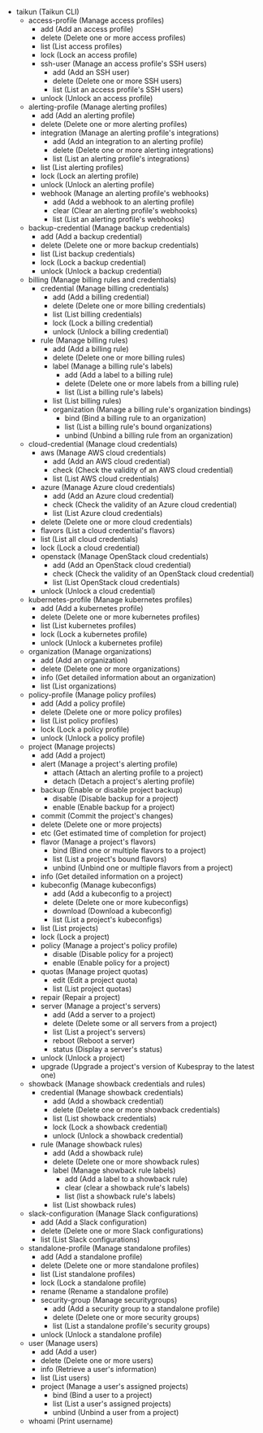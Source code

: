   * taikun (Taikun CLI)
    * access-profile (Manage access profiles)
      * add (Add an access profile)
      * delete (Delete one or more access profiles)
      * list (List access profiles)
      * lock (Lock an access profile)
      * ssh-user (Manage an access profile's SSH users)
        * add (Add an SSH user)
        * delete (Delete one or more SSH users)
        * list (List an access profile's SSH users)
      * unlock (Unlock an access profile)
    * alerting-profile (Manage alerting profiles)
      * add (Add an alerting profile)
      * delete (Delete one or more alerting profiles)
      * integration (Manage an alerting profile's integrations)
        * add (Add an integration to an alerting profile)
        * delete (Delete one or more alerting integrations)
        * list (List an alerting profile's integrations)
      * list (List alerting profiles)
      * lock (Lock an alerting profile)
      * unlock (Unlock an alerting profile)
      * webhook (Manage an alerting profile's webhooks)
        * add (Add a webhook to an alerting profile)
        * clear (Clear an alerting profile's webhooks)
        * list (List an alerting profile's webhooks)
    * backup-credential (Manage backup credentials)
      * add (Add a backup credential)
      * delete (Delete one or more backup credentials)
      * list (List backup credentials)
      * lock (Lock a backup credential)
      * unlock (Unlock a backup credential)
    * billing (Manage billing rules and credentials)
      * credential (Manage billing credentials)
        * add (Add a billing credential)
        * delete (Delete one or more billing credentials)
        * list (List billing credentials)
        * lock (Lock a billing credential)
        * unlock (Unlock a billing credential)
      * rule (Manage billing rules)
        * add (Add a billing rule)
        * delete (Delete one or more billing rules)
        * label (Manage a billing rule's labels)
          * add (Add a label to a billing rule)
          * delete (Delete one or more labels from a billing rule)
          * list (List a billing rule's labels)
        * list (List billing rules)
        * organization (Manage a billing rule's organization bindings)
          * bind (Bind a billing rule to an organization)
          * list (List a billing rule's bound organizations)
          * unbind (Unbind a billing rule from an organization)
    * cloud-credential (Manage cloud credentials)
      * aws (Manage AWS cloud credentials)
        * add (Add an AWS cloud credential)
        * check (Check the validity of an AWS cloud credential)
        * list (List AWS cloud credentials)
      * azure (Manage Azure cloud credentials)
        * add (Add an Azure cloud credential)
        * check (Check the validity of an Azure cloud credential)
        * list (List Azure cloud credentials)
      * delete (Delete one or more cloud credentials)
      * flavors (List a cloud credential's flavors)
      * list (List all cloud credentials)
      * lock (Lock a cloud credential)
      * openstack (Manage OpenStack cloud credentials)
        * add (Add an OpenStack cloud credential)
        * check (Check the validity of an OpenStack cloud credential)
        * list (List OpenStack cloud credentials)
      * unlock (Unlock a cloud credential)
    * kubernetes-profile (Manage kubernetes profiles)
      * add (Add a kubernetes profile)
      * delete (Delete one or more kubernetes profiles)
      * list (List kubernetes profiles)
      * lock (Lock a kubernetes profile)
      * unlock (Unlock a kubernetes profile)
    * organization (Manage organizations)
      * add (Add an organization)
      * delete (Delete one or more organizations)
      * info (Get detailed information about an organization)
      * list (List organizations)
    * policy-profile (Manage policy profiles)
      * add (Add a policy profile)
      * delete (Delete one or more policy profiles)
      * list (List policy profiles)
      * lock (Lock a policy profile)
      * unlock (Unlock a policy profile)
    * project (Manage projects)
      * add (Add a project)
      * alert (Manage a project's alerting profile)
        * attach (Attach an alerting profile to a project)
        * detach (Detach a project's alerting profile)
      * backup (Enable or disable project backup)
        * disable (Disable backup for a project)
        * enable (Enable backup for a project)
      * commit (Commit the project's changes)
      * delete (Delete one or more projects)
      * etc (Get estimated time of completion for project)
      * flavor (Manage a project's flavors)
        * bind (Bind one or multiple flavors to a project)
        * list (List a project's bound flavors)
        * unbind (Unbind one or multiple flavors from a project)
      * info (Get detailed information on a project)
      * kubeconfig (Manage kubeconfigs)
        * add (Add a kubeconfig to a project)
        * delete (Delete one or more kubeconfigs)
        * download (Download a kubeconfig)
        * list (List a project's kubeconfigs)
      * list (List projects)
      * lock (Lock a project)
      * policy (Manage a project's policy profile)
        * disable (Disable policy for a project)
        * enable (Enable policy for a project)
      * quotas (Manage project quotas)
        * edit (Edit a project quota)
        * list (List project quotas)
      * repair (Repair a project)
      * server (Manage a project's servers)
        * add (Add a server to a project)
        * delete (Delete some or all servers from a project)
        * list (List a project's servers)
        * reboot (Reboot a server)
        * status (Display a server's status)
      * unlock (Unlock a project)
      * upgrade (Upgrade a project's version of Kubespray to the latest one)
    * showback (Manage showback credentials and rules)
      * credential (Manage showback credentials)
        * add (Add a showback credential)
        * delete (Delete one or more showback credentials)
        * list (List showback credentials)
        * lock (Lock a showback credential)
        * unlock (Unlock a showback credential)
      * rule (Manage showback rules)
        * add (Add a showback rule)
        * delete (Delete one or more showback rules)
        * label (Manage showback rule labels)
          * add (Add a label to a showback rule)
          * clear (clear a showback rule's labels)
          * list (list a showback rule's labels)
        * list (List showback rules)
    * slack-configuration (Manage Slack configurations)
      * add (Add a Slack configuration)
      * delete (Delete one or more Slack configurations)
      * list (List Slack configurations)
    * standalone-profile (Manage standalone profiles)
      * add (Add a standalone profile)
      * delete (Delete one or more standalone profiles)
      * list (List standalone profiles)
      * lock (Lock a standalone profile)
      * rename (Rename a standalone profile)
      * security-group (Manage securitygroups)
        * add (Add a security group to a standalone profile)
        * delete (Delete one or more security groups)
        * list (List a standalone profile's security groups)
      * unlock (Unlock a standalone profile)
    * user (Manage users)
      * add (Add a user)
      * delete (Delete one or more users)
      * info (Retrieve a user's information)
      * list (List users)
      * project (Manage a user's assigned projects)
        * bind (Bind a user to a project)
        * list (List a user's assigned projects)
        * unbind (Unbind a user from a project)
    * whoami (Print username)
